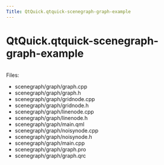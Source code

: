 ```yaml
---
Title: QtQuick.qtquick-scenegraph-graph-example
---
```


# QtQuick.qtquick-scenegraph-graph-example

<span class="subtitle"></span>
<!-- $$$scenegraph/graph-description -->
<p class="centerAlign"><img src="https://developer.ubuntu.com/static/devportal_uploaded/e535e628-8042-4374-b7f3-82f337a4cafb-../qtquick-scenegraph-graph-example/images/graph-example.jpg" alt="" /></p><p>Files:</p>
<ul>
<li>scenegraph/graph/graph.cpp</li>
<li>scenegraph/graph/graph.h</li>
<li>scenegraph/graph/gridnode.cpp</li>
<li>scenegraph/graph/gridnode.h</li>
<li>scenegraph/graph/linenode.cpp</li>
<li>scenegraph/graph/linenode.h</li>
<li>scenegraph/graph/main.qml</li>
<li>scenegraph/graph/noisynode.cpp</li>
<li>scenegraph/graph/noisynode.h</li>
<li>scenegraph/graph/main.cpp</li>
<li>scenegraph/graph/graph.pro</li>
<li>scenegraph/graph/graph.qrc</li>
</ul>
<!-- @@@scenegraph/graph -->
